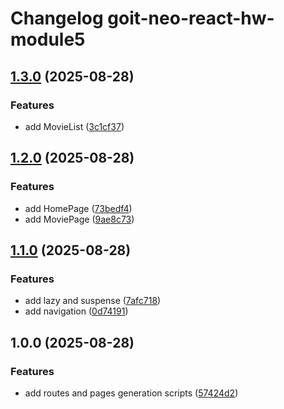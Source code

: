 # Changelog goit-neo-react-hw-module5

## [1.3.0](https://gitlab.com/goit-uni/react/goit-neo-react-hw-module5/compare/1.2.0...1.3.0) (2025-08-28)

### Features

* add MovieList ([3c1cf37](https://gitlab.com/goit-uni/react/goit-neo-react-hw-module5/commit/3c1cf373118591067a27c720bcde8ce043ab3dfd))

## [1.2.0](https://gitlab.com/goit-uni/react/goit-neo-react-hw-module5/compare/1.1.0...1.2.0) (2025-08-28)

### Features

* add HomePage ([73bedf4](https://gitlab.com/goit-uni/react/goit-neo-react-hw-module5/commit/73bedf4c88e64ebb2f5aa1f66246c17d98ac23a0))
* add MoviePage ([9ae8c73](https://gitlab.com/goit-uni/react/goit-neo-react-hw-module5/commit/9ae8c73417d04f1f37c36f0cdfb9e3cf62e441ec))

## [1.1.0](https://gitlab.com/goit-uni/react/goit-neo-react-hw-module5/compare/1.0.0...1.1.0) (2025-08-28)

### Features

* add lazy and suspense ([7afc718](https://gitlab.com/goit-uni/react/goit-neo-react-hw-module5/commit/7afc71853c4faba4d26546ce5c25899a35e20d01))
* add navigation ([0d74191](https://gitlab.com/goit-uni/react/goit-neo-react-hw-module5/commit/0d74191e4522b7a995de9d18e4ec1981cb0741fb))

## 1.0.0 (2025-08-28)

### Features

* add routes and pages generation scripts ([57424d2](https://gitlab.com/goit-uni/react/goit-neo-react-hw-module5/commit/57424d2b6cc3378375bb35a63ab20ec1dc608217))
